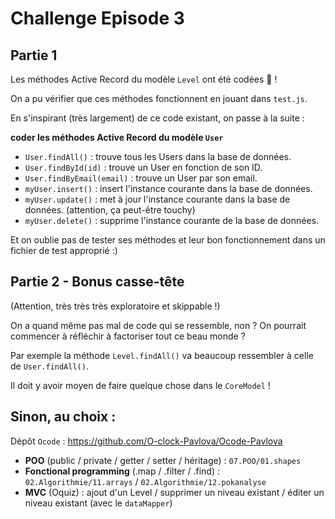 # Challenge Episode 3

## Partie 1 

Les méthodes Active Record du modèle `Level` ont été codées 🎉 !

On a pu vérifier que ces méthodes fonctionnent en jouant dans `test.js`.

En s'inspirant (très largement) de ce code existant, on passe à la suite : 

**coder les méthodes Active Record du modèle `User`**

- `User.findAll()` : trouve tous les Users dans la base de données.
- `User.findById(id)` : trouve un User en fonction de son ID.
- `User.findByEmail(email)` : trouve un User par son email.
- `myUser.insert()` : insert l'instance courante dans la base de données.
- `myUser.update()` : met à jour l'instance courante dans la base de données. (attention, ça peut-être touchy)
- `myUser.delete()` : supprime l'instance courante de la base de données.

Et on oublie pas de tester ses méthodes et leur bon fonctionnement dans un fichier de test approprié :) 

## Partie 2 - Bonus casse-tête

(Attention, très très très exploratoire et skippable !)

On a quand même pas mal de code qui se ressemble, non ? On pourrait commencer à réfléchir à factoriser tout ce beau monde ? 

Par exemple la méthode `Level.findAll()` va beaucoup ressembler à celle de `User.findAll()`. 

Il doit y avoir moyen de faire quelque chose dans le `CoreModel` !

## Sinon, au choix :

Dépôt `Ocode` : https://github.com/O-clock-Pavlova/Ocode-Pavlova

- **POO** (public / private / getter / setter / héritage) : `07.POO/01.shapes`
- **Fonctional programming** (.map / .filter / .find) : `02.Algorithmie/11.arrays` / `02.Algorithmie/12.pokanalyse`
- **MVC** (Oquiz) : ajout d'un Level / supprimer un niveau existant / éditer un niveau existant (avec le `dataMapper`)

